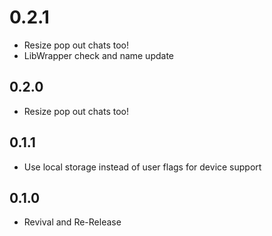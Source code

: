 # 0.2.1
* Resize pop out chats too!
* LibWrapper check and name update

## 0.2.0
* Resize pop out chats too!

## 0.1.1
* Use local storage instead of user flags for device support

## 0.1.0
* Revival and Re-Release